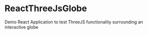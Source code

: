 # ReactThreeJsGlobe
Demo React Application to test ThreeJS functionality surrounding an interactive globe
